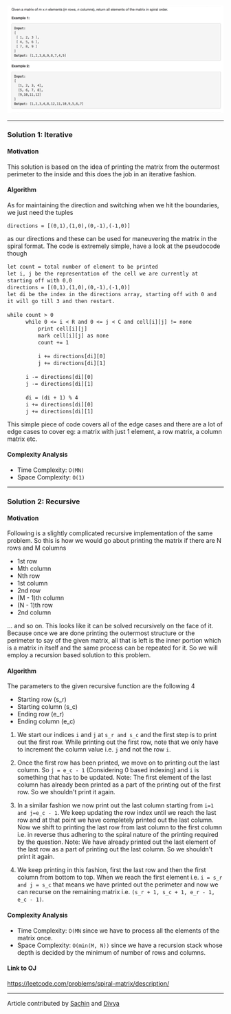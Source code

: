 <p align="center">
<img src="../../Images/Spiral-Matrix.png" width="600">
</p>

---
### Solution 1: Iterative

#### Motivation

This solution is based on the idea of printing the matrix from the outermost perimeter to the inside and this does the job in an iterative fashion. 

#### Algorithm

As for maintaining the direction and switching when we hit the boundaries, we just need the tuples

```
directions = [(0,1),(1,0),(0,-1),(-1,0)]
```

as our directions and these can be used for maneuvering the matrix in the spiral format. The code is extremely simple, have a look at the pseudocode though

```
let count = total number of element to be printed
let i, j be the representation of the cell we are currently at starting off with 0,0
directions = [(0,1),(1,0),(0,-1),(-1,0)]
let di be the index in the directions array, starting off with 0 and it will go till 3 and then restart.

while count > 0
      while 0 <= i < R and 0 <= j < C and cell[i][j] != none
          print cell[i][j]
          mark cell[i][j] as none
          count += 1

          i += directions[di][0]
          j += directions[di][1]

      i -= directions[di][0]
      j -= directions[di][1]

      di = (di + 1) % 4    
      i += directions[di][0]
      j += directions[di][1]

```


This simple piece of code covers all of the edge cases and there are a lot of edge cases to cover eg: a matrix with just 1 element, a row matrix, a column matrix etc. 

#### Complexity Analysis

* Time Complexity: `O(MN)`
* Space Complexity: `O(1)`

---
### Solution 2: Recursive

#### Motivation

 Following is a slightly complicated recursive implementation of the same problem. So this is how we would go about printing the matrix if there are N rows and M columns

 * 1st row
 * Mth column
 * Nth row
 * 1st column
 * 2nd row
 * (M - 1)th column
 * (N - 1)th row
 * 2nd column

 ... and so on. This looks like it can be solved recursively on the face of it. Because once we are done printing the outermost structure or the perimeter to say of the given matrix, all that is left is the inner portion which is a matrix in itself and the same process can be repeated for it. So we will employ a recursion based solution to this problem.

#### Algorithm

The parameters to the given recursive function are the following 4
* Starting row (s_r)
* Starting column (s_c)
* Ending row (e_r)
* Ending column (e_c)

1. We start our indices `i` and `j` at `s_r and s_c` and the first step is to print out the first row. While printing out the first row, note that we only have to increment the column value i.e. `j` and not the row `i`.

2. Once the first row has been printed, we move on to printing out the last column. So `j = e_c - 1` (Considering 0 based indexing) and `i` is something that has to be updated. Note: The first element of the last column has already been printed as a part of the printing out of the first row. So we shouldn't print it again.

3. In a similar fashion we now print out the last column starting from `i=1 and j=e_c - 1`. We keep updating the row index until we reach the last row and at that point we have completely printed out the last column. Now we shift to printing the last row from last column to the first column i.e. in reverse thus adhering to the spiral nature of the printing required by the question. Note: We have already printed out the last element of the last row as a part of printing out the last column. So we shouldn't print it again.

4. We keep printing in this fashion, first the last row and then the first column from bottom to top. When we reach the first element i.e. `i = s_r and j = s_c` that means we have printed out the perimeter and now we can recurse on the remaining matrix i.e. `(s_r + 1, s_c + 1, e_r - 1, e_c - 1)`.

#### Complexity Analysis

* Time Complexity: `O(MN` since we have to process all the elements of the matrix once.
* Space Complexity: `O(min(M, N))` since we have a recursion stack whose depth is decided by the minimum of number of rows and columns.

#### Link to OJ

https://leetcode.com/problems/spiral-matrix/description/

---
Article contributed by [Sachin](https://github.com/edorado93) and [Divya](https://github.com/DivyaGodayal)
